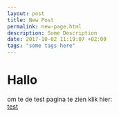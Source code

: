```yaml
---
layout: post
title: New Post
permalink: new-page.html
description: Some Description
date: 2017-10-02 11:19:07 +02:00
tags: "some tags here"
---
```


# Hallo

om te de test pagina te zien klik hier:  
[test](/Scripting/test1.md)